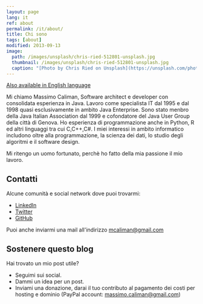 ```yaml
---
layout: page
lang: it
ref: about
permalink: /it/about/
title: Chi sono
tags: [about]
modified: 2013-09-13
image:
  path: /images/unsplash/chris-ried-512801-unsplash.jpg
  thumbnail: /images/unsplash/chris-ried-512801-unsplash.jpg
  caption: "[Photo by Chris Ried on Unsplash](https://unsplash.com/photos/ieic5Tq8YMk?utm_source=unsplash&utm_medium=referral&utm_content=creditCopyText)"
---
```


[Also available in English language](/about)

Mi chiamo Massimo Caliman, Software architect e developer con consolidata esperienza in Java.
Lavoro come specialista IT dal 1995 e dal 1998 quasi esclusivamente in ambito Java Enterprise. 
Sono stato menbro della Java Italian Association dal 1999 e cofondatore del Java User Group della città di Genova.
Ho esperienza di programmazione anche in Python, R ed altri linguaggi tra cui C,C++,C#.
I miei interessi in ambito informatico includono oltre alla programmazione, la scienza dei dati, lo studio degli algoritmi e il software design.

Mi ritengo un uomo fortunato, perchè ho fatto della mia passione il mio lavoro.

## Contatti 
Alcune comunità e social network dove puoi trovarmi:

* [LinkedIn](https://www.linkedin.com/in/mcaliman)
* [Twitter](http://twitter.com/mcaliman)
* [GitHub](https://github.com/mcaliman)

Puoi anche inviarmi una mail all'indirizzo [mcaliman@gmail.com](mailto:mcaliman@gmail.com)

## Sostenere questo blog
Hai trovato un mio post utile?

* Seguimi sui social.
* Dammi un idea per un post.
* Inviami una donazione, darai il tuo contributo al pagamento dei costi per hosting e dominio (PayPal account: massimo.caliman@gmail.com)